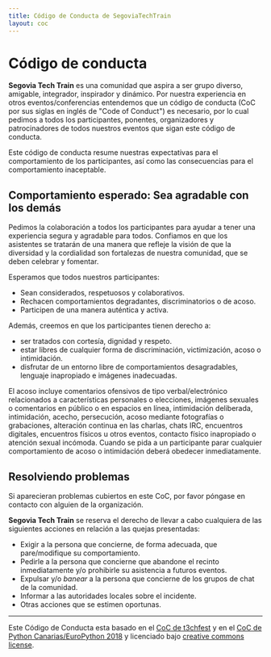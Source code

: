 ```yaml
---
title: Código de Conducta de SegoviaTechTrain
layout: coc
---
```


# Código de conducta

**Segovia Tech Train** es una comunidad que aspira a ser grupo diverso, amigable, integrador, inspirador y dinámico. Por nuestra experiencia en otros eventos/conferencias entendemos que un código de conducta (CoC por sus siglas en inglés de "Code of Conduct") es necesario, por lo cual pedimos a todos los participantes, ponentes, organizadores y patrocinadores de todos nuestros eventos que sigan este código de conducta.

Este código de conducta resume nuestras expectativas para el comportamiento de los participantes, así como las consecuencias para el comportamiento inaceptable.

## Comportamiento esperado: Sea agradable con los demás

Pedimos la colaboración a todos los participantes para ayudar a tener una experiencia segura y agradable para todos. Confiamos en que los asistentes se tratarán de una manera que refleje la visión de que la diversidad y la cordialidad son fortalezas de nuestra comunidad, que se deben celebrar y fomentar.

Esperamos que todos nuestros participantes:
- Sean considerados, respetuosos y colaborativos.
- Rechacen comportamientos degradantes, discriminatorios o de acoso.
- Participen de una manera auténtica y activa.

Además, creemos en que los participantes tienen derecho a:
- ser tratados con cortesía, dignidad y respeto.
- estar libres de cualquier forma de discriminación, victimización, acoso o intimidación.
- disfrutar de un entorno libre de comportamientos desagradables, lenguaje inapropiado e imágenes inadecuadas.

El acoso incluye comentarios ofensivos de tipo verbal/electrónico relacionados a características personales o elecciones, imágenes sexuales o comentarios en público o en espacios en línea, intimidación deliberada, intimidación, acecho, persecución, acoso mediante fotografías o grabaciones, alteración continua en las charlas, chats IRC, encuentros digitales, encuentros físicos u otros eventos, contacto físico inapropiado o atención sexual incómoda. Cuando se pida a un participante parar cualquier comportamiento de acoso o intimidación deberá obedecer inmediatamente.


## Resolviendo problemas

Si aparecieran problemas cubiertos en este CoC, por favor póngase en contacto con alguien de la organización.

**Segovia Tech Train** se reserva el derecho de llevar a cabo cualquiera de las siguientes acciones en relación a las quejas presentadas:
- Exigir a la persona que concierne, de forma adecuada, que pare/modifique su comportamiento.
- Pedirle a la persona que concierne que abandone el recinto inmediatamente y/o prohibirle su asistencia a futuros eventos.
- Expulsar y/o _banear_ a la persona que concierne de los grupos de chat de la comunidad.
- Informar a las autoridades locales sobre el incidente.
- Otras acciones que se estimen oportunas.

---

Este Código de Conducta esta basado en el [CoC de t3chfest](https://t3chfest.uc3m.es/2018/codigo-conducta/?lang=es) y en el [CoC de Python Canarias/EuroPython 2018](https://pythoncanarias.es/events/coc/) y licenciado bajo [creative commons license](http://creativecommons.org/licenses/by-nc-sa/3.0/).

